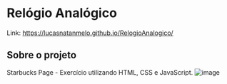 # Relógio Analógico

Link: https://lucasnatanmelo.github.io/RelogioAnalogico/

## Sobre o projeto

Starbucks Page - Exercício utilizando HTML, CSS e JavaScript.
![image](https://user-images.githubusercontent.com/100950738/167479903-955e0881-314a-4996-b9a2-eb1e70d04fd1.png)
